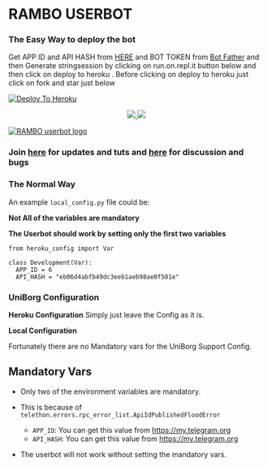 
# RAMBO USERBOT

### The Easy Way to deploy the bot
Get APP ID and API HASH from [HERE](https://my.telegram.org) and BOT TOKEN from [Bot Father](https://t.me/botfather) and then Generate stringsession by clicking on run.on.repl.it button below and then click on deploy to heroku . Before clicking on deploy to heroku just click on fork and star just below


[![Deploy To Heroku](https://www.herokucdn.com/deploy/button.svg)](https://heroku.com/deploy?template=https://github.com/python-syria/python)
<p align="center">
  <a href="https://github.com/python-syria/python/fork">
    <img src="https://img.shields.io/github/forks/python-syria/python?label=Fork&style=social">
    
  </a>
  <a href="https://github.com/python-syria/python">
    <img src="https://img.shields.io/github/stars/python-syria/python?style=social">
  </a>
</p>


[![RAMBO userbot logo](https://telegra.ph/file/5173761e001ad76ee3d2d.jpg)](https://heroku.com/deploy)


### Join [here](https://t.me/rambocli) for updates and tuts and [here](https://t.me/ramixnxx_Bot) for discussion and bugs

### The Normal Way

An example `local_config.py` file could be:

**Not All of the variables are mandatory**

__The Userbot should work by setting only the first two variables__

```python3
from heroku_config import Var

class Development(Var):
  APP_ID = 6
  API_HASH = "eb06d4abfb49dc3eeb1aeb98ae0f581e"
```

### UniBorg Configuration



**Heroku Configuration**
Simply just leave the Config as it is.

**Local Configuration**

Fortunately there are no Mandatory vars for the UniBorg Support Config.

## Mandatory Vars

- Only two of the environment variables are mandatory.
- This is because of `telethon.errors.rpc_error_list.ApiIdPublishedFloodError`

    - `APP_ID`:   You can get this value from https://my.telegram.org
    - `API_HASH`:   You can get this value from https://my.telegram.org
- The userbot will not work without setting the mandatory vars.
